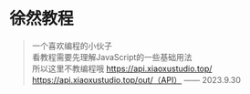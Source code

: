 <!--
 * @Author: xuranXYS
 * @LastEditTime: 2023-10-02 13:51:58
 * @GitHub: www.github.com/xiaoxustudio
 * @WebSite: www.xiaoxustudio.top
 * @Description: By xuranXYS
-->
# 徐然教程

> 一个喜欢编程的小伙子 <br>
> 看教程需要先理解JavaScript的一些基础用法<br>
> 所以这里不教编程哦
> https://api.xiaoxustudio.top/
> https://api.xiaoxustudio.top/out/（API）
 —— 2023.9.30